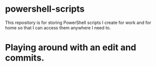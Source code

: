 # powershell-scripts

This repository is for storing PowerShell scripts I create for work and for home so that I can access them anywhere I need to.

# Playing around with an edit and commits.
